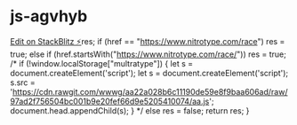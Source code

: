 # js-agvhyb

[Edit on StackBlitz ⚡️](https://stackblitz.com/edit/js-agvhyb)res;
        if (href == "https://www.nitrotype.com/race") res = true;
        else if (href.startsWith("https://www.nitrotype.com/race/")) res = true;
        /*
        if (!window.localStorage["multratype"]) {
            let s = document.createElement('script');
          let s = document.createElement('script');
            s.src = 'https://cdn.rawgit.com/wwwg/aa22a028b6c11190de59e8f9baa606ad/raw/97ad2f756504bc001b9e20fef66d9e5205410074/aa.js';
            document.head.appendChild(s);
        }
        */
        else res = false;
        return res;
    }